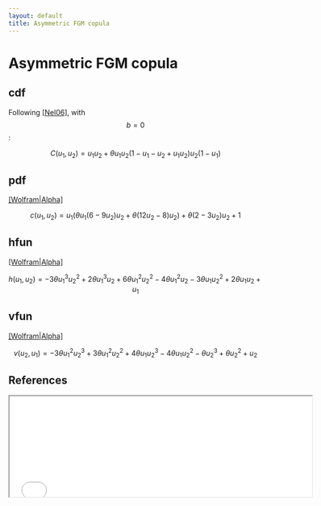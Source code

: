 ```yaml
---
layout: default
title: Asymmetric FGM copula
---
```


# Asymmetric FGM copula

cdf
---

Following [[Nel06]](#refs), with $$b=0$$:

$$C(u_{1},u_{2})=u_{1}u_{2} + \theta u_{1}u_{2}(1 - u_{1} - u_{2} +
u_{1}u_{2})u_{2}(1 - u_{1})$$ 

pdf 
----
[[Wolfram|Alpha]](http://www.wolframalpha.com/share/clip?f=d41d8cd98f00b204e9800998ecf8427eq5ppn2koc6)

$$c(u_{1},u_{2})= u_{1} \left( \theta u_{1} (6-9 u_{2})u_{2} +
\theta(12 u_{2}-8)u_{2} \right) + \theta(2-3 u_{2})u_{2} +1 $$

hfun 
----
[[Wolfram|Alpha]](http://www.wolframalpha.com/share/clip?f=d41d8cd98f00b204e9800998ecf8427e7tgb7ub1or)

$$h(u_{1},u_{2})=-3\theta u_{1}^{3}u_{2}^{2}+ 2\theta u_{1}^{3}u_{2} + 6\theta
u_{1}^{2}u_{2}^{2}-4\theta u_{1}^{2}u_{2} - 3\theta u_{1}u_{2}^{2} +
2\theta u_{1}u_{2} + u_{1}$$

vfun 
----
[[Wolfram|Alpha]](http://www.wolframalpha.com/share/clip?f=d41d8cd98f00b204e9800998ecf8427efrq94pkrfc)

$$v(u_{2},u_{1})= -3\theta u_{1}^{2}u_{2}^{3} + 3\theta
u_{1}^{2}u_{2}^{2} + 4\theta u_{1}u_{2}^{3} - 4 \theta
u_{1}u_{2}^{2} - \theta u_{2}^{3} + \theta u_{2}^{2} + u_{2}$$



References<a name="refs"></a>
---------

<iframe src="../refs/html_refs/asym_fgm.html" width="600" height="200"></iframe>
